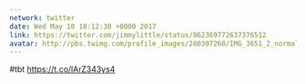 ```yaml
---
network: twitter
date: Wed May 10 18:12:30 +0000 2017
link: https://twitter.com/jimmylittle/status/862369772637376512
avatar: http://pbs.twimg.com/profile_images/280307260/IMG_3651_2_normal.jpg
---
```


#tbt https://t.co/lArZ343ys4
